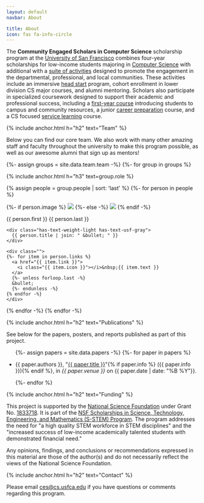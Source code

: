 ```yaml
---
layout: default
navbar: About

title: About
icon: fas fa-info-circle
---
```


The <strong><span class="has-text-primary">Community Engaged Scholars</span> <span class="has-text-usf-gold">in</span> <span class="has-text-primary">Computer Science</span></strong> scholarship program at the [University of San Francisco](https://www.usfca.edu/) combines four-year scholarships for low-income students majoring in [Computer Science](https://www.usfca.edu/catalog/undergraduate/arts-sciences/computer-science/major) with additional with a [suite of activities](scholarships/included.html) designed to promote the engagement in the departmental, professional, and local communities. These activities include an immersive [head start](curriculum/start.html) program, cohort enrollment in lower division CS major courses, and alumni mentoring. Scholars also participate in specialized coursework designed to support their academic and professional success, including a [first-year course](curriculum/cs101.html) introducing students to campus and community resources, a junior [career preparation](curriculum/cs301.html) course, and a CS focused [service learning](curriculum/service.html) course.

{% include anchor.html h="h2" text="Team" %}

Below you can find our core team. We also work with many other amazing staff and faculty throughout the university to make this program possible, as well as our awesome alumni that sign up as mentors!

{%- assign groups = site.data.team.team -%}
{%- for group in groups %}

{% include anchor.html h="h3" text=group.role %}

{% assign people = group.people | sort: 'last' %}
{%- for person in people %}
<div class="media">
  <div class="media-left">
    <p class="image is-128x128">
      {%- if person.image %}
      <img src="{{ person.image }}" class="is-rounded">
      {%- else -%}
      <img src="{{ "/images/user.png" | relative_url }}" class="is-rounded">
      {% endif -%}
    </p>
  </div>
  <div class="media-content">
    <div class="level is-marginless">
      <div class="level-left">
        <div class="level-item has-text-weight-bold is-size-5">
          {{ person.first }} {{ person.last }}
        </div>
      </div>
    </div>

    <div class="has-text-weight-light has-text-usf-gray">
      {{ person.title | join: " &bullet; " }}
    </div>

    <div class="">
    {%- for item in person.links %}
      <a href="{{ item.link }}">
        <i class="{{ item.icon }}"></i>&nbsp;{{ item.text }}
      </a>
      {%- unless forloop.last -%}
      &bullet;
      {%- endunless -%}
    {% endfor -%}
    </div>
  </div>
</div>
{% endfor -%}
{% endfor -%}

{% include anchor.html h="h2" text="Publications" %}

See below for the papers, posters, and reports published as part of this project.

<ul>

{%- assign papers = site.data.papers -%}
{%- for paper in papers %}

<li><p>
  {{ paper.authors }}, "<a class="has-text-weight-bold" href="{{ paper.link }}">{{ paper.title }}</a>"{% if paper.info %} <span class="has-text-grey">({{ paper.info }})</span>{% endif %}, in <em>{{ paper.venue }}</em> on {{ paper.date | date: "%B %Y"}}.
</p></li>

{%- endfor %}

</ul>

{% include anchor.html h="h2" text="Funding" %}

This project is supported by the [National Science Foundation](https://www.nsf.gov/) under Grant No. [1833718](https://www.nsf.gov/awardsearch/showAward?AWD_ID=1833718). It is part of the [NSF Scholarships in Science, Technology, Engineering, and Mathematics (S-STEM) Program](https://www.nsf.gov/funding/pgm_summ.jsp?pims_id=5257). The program addresses the need for "a high quality STEM workforce in STEM disciplines" and the "increased success of low-income academically talented students with demonstrated financial need."

Any opinions, findings, and conclusions or recommendations expressed in this material are those of the author(s) and do not necessarily reflect the views of the National Science Foundation.

{% include anchor.html h="h2" text="Contact" %}

Please email <ces@cs.usfca.edu> if you have questions or comments regarding this program.
